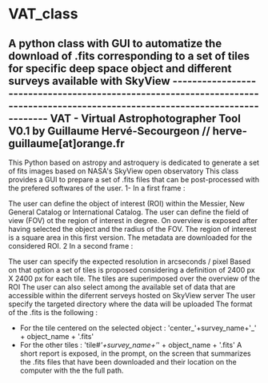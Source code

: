 # VAT_class
A python class with GUI to automatize the download of .fits corresponding to a set of tiles for specific deep space object and different surveys available with SkyView
-------------------------------------------------------------------------------------------------------------------------------                                                  VAT - Virtual Astrophotographer Tool                                                                               V0.1 by Guillaume Hervé-Secourgeon // herve-guillaume[at]orange.fr                               
--------------------------------------------------------------------------------------------------------------------------------
This Python based on astropy and astroquery is dedicated to generate a set of fits images based on NASA's SkyView open observatory
This class provides a GUI to prepare a set of .fits files that can be post-processed with the prefered softwares of the user.
1- In a first frame :


 The user can define the object of interest (ROI) within the Messier, New General Catalog or International Catalog.
 The user can define the field of view (FOV) ot the region of interest in degree.
 On overview is exposed after having selected the object and the radius of the FOV.
 The region of interest is a square area in this first version.
 The metadata are downloaded for the considered ROI.
2 In a second frame :

 The user can specify the expected resolution in arcseconds / pixel
 Based on that option a set of tiles is proposed considering a definition of 2400 px X 2400 px for each tile.
 The tiles are superimposed over the overview of the ROI
 The user can also select among the available set of data that are accessible within the diferrent serveys hosted on SkyView server
 The user specify the targeted directory where the data will be uploaded
 The format of the .fits is the following : 
 - For the tile centered on the selected object : 'center_'+survey_name+'_' + object_name + '.fits'
 - For the other tiles : 'tile#_'+survey_name+'_' + object_name + '.fits'
 A short report is exposed, in the prompt, on the screen that summarizes the .fits files that have been downloaded and their location on the computer with the the full path.
